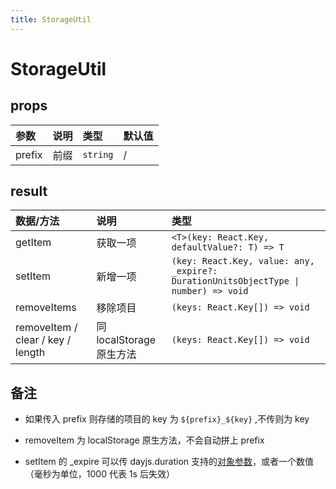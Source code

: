 ```yaml
---
title: StorageUtil
---
```


# StorageUtil

<code src="./demos/base.tsx"></code>

## props

| 参数   | 说明 | 类型     | 默认值 |
| :----- | :--- | :------- | :----- |
| prefix | 前缀 | `string` | /      |

## result

| 数据/方法                         | 说明                     | 类型                                                                                |
| :-------------------------------- | :----------------------- | :---------------------------------------------------------------------------------- |
| getItem                           | 获取一项                 | `<T>(key: React.Key, defaultValue?: T) => T`                                        |
| setItem                           | 新增一项                 | `(key: React.Key, value: any, _expire?: DurationUnitsObjectType \| number) => void` |
| removeItems                       | 移除项目                 | `(keys: React.Key[]) => void`                                                       |
| removeItem / clear / key / length | 同 localStorage 原生方法 | `(keys: React.Key[]) => void`                                                       |

## 备注

- 如果传入 prefix 则存储的项目的 key 为 `${prefix}_${key}` ,不传则为 key

- removeItem 为 localStorage 原生方法，不会自动拼上 prefix

- setItem 的 \_expire 可以传 dayjs.duration 支持的[对象参数](https://day.js.org/docs/zh-CN/durations/creating#%E6%94%AF%E6%8C%81%E7%9A%84%E5%8D%95%E4%BD%8D%E5%88%97%E8%A1%A8)，或者一个数值（毫秒为单位，1000 代表 1s 后失效）

